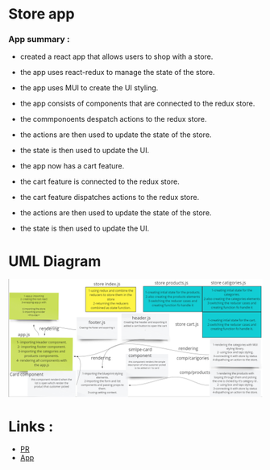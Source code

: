 # Store app

### App summary : 
* created a react app that allows users to shop with a store.
* the app uses react-redux to manage the state of the store.
* the app uses MUI to create the UI styling.

* the app consists of components that are connected to the redux store.
* the commponoents despatch actions to the redux store.
* the actions are then used to update the state of the store.
* the state is then used to update the UI.

* the app now has a cart feature.
* the cart feature is connected to the redux store.
* the cart feature dispatches actions to the redux store.
* the actions are then used to update the state of the store.
* the state is then used to update the UI.

# UML Diagram
![](./ulmclass37.PNG)
# Links :
* [PR](https://github.com/ibrahimalaqoul/storefront/pull/2)
* [App](https://steady-dodol-d9df60.netlify.app/)
